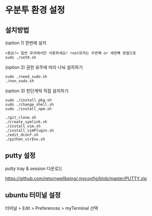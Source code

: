 # 우분투 환경 설정

## 설치방법
(option 1) 한번에 설치
```
<중요!> 일반 유저에서만 사용하세요! root유저는 두번째 or 세번째 방법으로
sudo ./set0.sh
```
(option 2) 권한 유무에 따라 나눠 설치하기
```
sudo ./need_sudo.sh
./non_sudo.sh
```
(option 3) 한단계씩 직접 설치하기
```
sudo ./install_pkg.sh
sudo ./change_shell.sh
sudo ./install_npm.sh

./git_clone.sh
./create_symlink.sh
./install_vim.sh
./install_vimPlugin.sh
./edit_dconf.sh
./python_virEnv.sh
```

## putty 설정

putty tray & session 다운로드

https://github.com/returnwellbeing/.myconfig/blob/master/PUTTY.zip

## ubuntu 터미널 설정

터미널 > Edit > Preferences > myTerminal 선택
